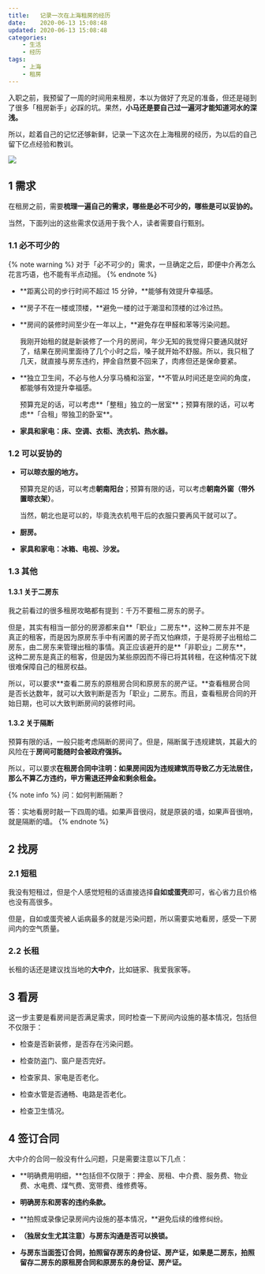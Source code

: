 ```yaml
---
title:   记录一次在上海租房的经历
date:    2020-06-13 15:08:48
updated: 2020-06-13 15:08:48
categories:
    - 生活
    - 经历
tags:
    - 上海
    - 租房
---
```


入职之前，我预留了一周的时间用来租房，本以为做好了充足的准备，但还是碰到了很多「租房新手」必踩的坑。果然，**小马还是要自己过一遍河才能知道河水的深浅。**

所以，趁着自己的记忆还够新鲜，记录一下这次在上海租房的经历，为以后的自己留下亿点经验和教训。

<img src="https://cdn.staticaly.com/gh/ProgCZ/image-cloud-a/master/2020/06/00.png" style="zoom:100%"/>

<!-- more -->

## 1 需求

在租房之前，需要**梳理一遍自己的需求，哪些是必不可少的，哪些是可以妥协的。**

当然，下面列出的这些需求仅适用于我个人，读者需要自行甄别。

### 1.1 必不可少的

{% note warning %}
对于「必不可少的」需求，一旦确定之后，即便中介再怎么花言巧语，也不能有半点动摇。
{% endnote %}

- **距离公司的步行时间不超过 15 分钟，**能够有效提升幸福感。

- **房子不在一楼或顶楼，**避免一楼的过于潮湿和顶楼的过冷过热。

- **房间的装修时间至少在一年以上，**避免存在甲醛和苯等污染问题。

  我刚开始租的就是新装修了一个月的房间，年少无知的我觉得只要通风就好了，结果在房间里面待了几个小时之后，嗓子就开始不舒服。所以，我只租了几天，就直接与房东违约，押金自然要不回来了，肉疼但还是保命要紧。

- **独立卫生间，不必与他人分享马桶和浴室，**不管从时间还是空间的角度，都能够有效提升幸福感。

  预算充足的话，可以考虑**「整租」独立的一居室**；预算有限的话，可以考虑**「合租」带独卫的卧室**。

- **家具和家电：床、空调、衣柜、洗衣机、热水器。**

### 1.2 可以妥协的

- **可以晾衣服的地方。**

  预算充足的话，可以考虑**朝南阳台**；预算有限的话，可以考虑**朝南外窗（带外置晾衣架）**。

  当然，朝北也是可以的，毕竟洗衣机甩干后的衣服只要再风干就可以了。

- **厨房。**

- **家具和家电：冰箱、电视、沙发。**

### 1.3 其他

#### 1.3.1 关于二房东

我之前看过的很多租房攻略都有提到：千万不要租二房东的房子。

但是，其实有相当一部分的房源都来自**「职业」二房东**，这种二房东并不是真正的租客，而是因为原房东手中有闲置的房子而又怕麻烦，于是将房子出租给二房东，由二房东来管理出租的事情。真正应该避开的是**「非职业」二房东**，这种二房东是真正的租客，但是因为某些原因而不得已将其转租，在这种情况下就很难保障自己的租房权益。

所以，可以要求**查看二房东的原租房合同和原房东的房产证。**查看租房合同是否长达数年，就可以大致判断是否为「职业」二房东。而且，查看租房合同的开始日期，也可以大致判断房间的装修时间。

#### 1.3.2 关于隔断

预算有限的话，一般只能考虑隔断的房间了。但是，隔断属于违规建筑，其最大的风险在于**房间可能随时会被政府强拆。**

所以，可以要求**在租房合同中注明：如果房间因为违规建筑而导致乙方无法居住，那么不算乙方违约，甲方需退还押金和剩余租金。**

{% note info %}
问：如何判断隔断？

答：实地看房时敲一下四周的墙。如果声音很闷，就是原装的墙，如果声音很响，就是隔断的墙。
{% endnote %}

## 2 找房

### 2.1 短租

我没有短租过，但是个人感觉短租的话直接选择**自如或蛋壳**即可，省心省力且价格也没有高很多。

但是，自如或蛋壳被人诟病最多的就是污染问题，所以需要实地看房，感受一下房间内的空气质量。

### 2.2 长租

长租的话还是建议找当地的**大中介**，比如链家、我爱我家等。

## 3 看房

这一步主要是看房间是否满足需求，同时检查一下房间内设施的基本情况，包括但不仅限于：

- 检查是否新装修，是否存在污染问题。

- 检查防盗门、窗户是否完好。

- 检查家具、家电是否老化。

- 检查水管是否通畅、电路是否老化。

- 检查卫生情况。

## 4 签订合同

大中介的合同一般没有什么问题，只是需要注意以下几点：

- **明确费用明细，**包括但不仅限于：押金、房租、中介费、服务费、物业费、水电费、煤气费、宽带费、维修费等。

- **明确房东和房客的违约条款。**

- **拍照或录像记录房间内设施的基本情况，**避免后续的维修纠纷。

- **（独居女生尤其注意）与房东沟通是否可以换锁。**

- **与房东当面签订合同，拍照留存房东的身份证、房产证，如果是二房东，拍照留存二房东的原租房合同和原房东的身份证、房产证。**
